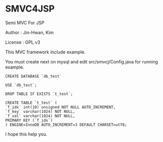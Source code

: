 SMVC4JSP
========

Semi MVC For JSP


Author : Jin-Hwan, Kim

License : GPL v3


This MVC framework include example.

You must create next on mysql and edit src/smvcj/Config.java for running example.


	CREATE DATABASE `db_test`

	USE `db_test`;

	DROP TABLE IF EXISTS `t_test`;

	CREATE TABLE `t_test` (
  	`f_idx` int(10) unsigned NOT NULL AUTO_INCREMENT,
  	`f_key` varchar(1024) NOT NULL,
  	`f_val` varchar(1024) NOT NULL,
  	PRIMARY KEY (`f_idx`)
	) ENGINE=InnoDB AUTO_INCREMENT=3 DEFAULT CHARSET=utf8;
	


I hope this help you.
